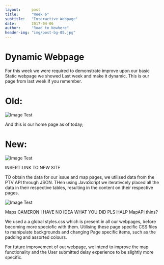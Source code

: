 ```yaml
---
layout:     post
title:      "Week 6"
subtitle:   "Interactive Webpage"
date:       2017-04-06
author:     "Road to Nowhere"
header-img: "img/post-bg-05.jpg"
---
```


# Dynamic Webpage

For this week we were required to demonstrate improve upon our basic Static webpage we showed Last week and make it dynamic. This is our page from last week if you remember.

# Old:
<img src="{{ site.baseurl }}/images/blog/Week5/Screenshot.PNG" alt="Image Test">

And this is our home page as of today;

# New:

<img src="{{ site.baseurl }}/images/blog/Week5/NewHome6.jpg" alt="Image Test">

INSERT LINK TO NEW SITE

TO obtain the data for our issue and map pages, we utilised data from the PTV API through JSON. THen using JavaScript we iterativcely placed all the data in their respective tables, resulting in the content on their respective pages.

<img src="{{ site.baseurl }}/images/blog/Week5/JSONJS.png" alt="Image Test">

Maps CAMERON I HAVE NO IDEA WHAT YOU DID PLS HALP MapAPI thins?

We used a a global styles.css which is present in all our webpages, before becoming more speciofic with them. Utilising these page specific CSS files to manipulate backgrounds and changing Page specific items, such as the padding and assorted colours.


For future improvement of out webpage, we intend to improve the map functionality and the User submitted delay experience to be slightly more specific.

